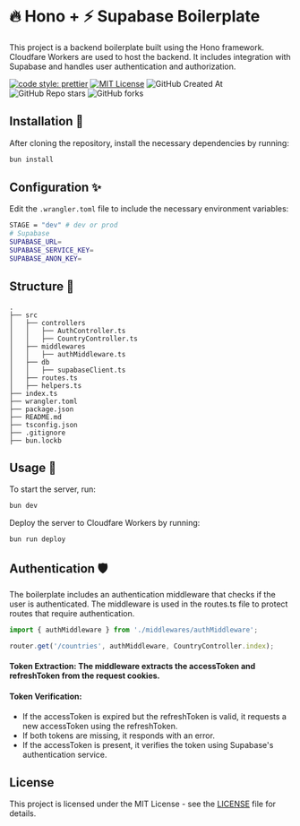 # 🔥 Hono + ⚡️ Supabase Boilerplate

This project is a backend boilerplate built using the Hono framework. Cloudfare Workers are used to host the backend. It includes integration with Supabase and handles user authentication and authorization.

[![code style: prettier](https://img.shields.io/badge/code_style-prettier-ff69b4.svg)](https://github.com/prettier/prettier)
[![MIT License](https://img.shields.io/badge/License-MIT-green.svg)](https://github.com/goktugcy/hono-boilerplate/blob/main/LICENSE)
![GitHub Created At](https://img.shields.io/github/created-at/goktugcy/hono-boilerplate)
![GitHub Repo stars](https://img.shields.io/github/stars/goktugcy/hono-boilerplate?style=flat)
![GitHub forks](https://img.shields.io/github/forks/goktugcy/hono-boilerplate?style=flat)

## Installation 🚀

After cloning the repository, install the necessary dependencies by running:

```sh
bun install
```

## Configuration ✨

Edit the `.wrangler.toml` file to include the necessary environment variables:

```sh
STAGE = "dev" # dev or prod
# Supabase
SUPABASE_URL=
SUPABASE_SERVICE_KEY=
SUPABASE_ANON_KEY=

```

## Structure 🎄

```
.
├── src
│   ├── controllers
│   │   ├── AuthController.ts
│   │   ├── CountryController.ts
│   ├── middlewares
│   │   ├── authMiddleware.ts
│   ├── db
│   │   ├── supabaseClient.ts
│   ├── routes.ts
│   ├── helpers.ts
├── index.ts
├── wrangler.toml
├── package.json
├── README.md
├── tsconfig.json
├── .gitignore
├── bun.lockb

```

## Usage 🍻

To start the server, run:

```sh
bun dev
```

Deploy the server to Cloudfare Workers by running:

```sh
bun run deploy
```

## Authentication 🛡 
 
The boilerplate includes an authentication middleware that checks if the user is authenticated. The middleware is used in the routes.ts file to protect routes that require authentication.

```ts
import { authMiddleware } from './middlewares/authMiddleware';

router.get('/countries', authMiddleware, CountryController.index);
```
#### Token Extraction: The middleware extracts the accessToken and refreshToken from the request cookies.

#### Token Verification: 
* If the accessToken is expired but the refreshToken is valid, it requests a new accessToken using the refreshToken.
* If both tokens are missing, it responds with an error.
* If the accessToken is present, it verifies the token using Supabase's authentication service.

## License

This project is licensed under the MIT License - see the [LICENSE](LICENSE) file for details.
